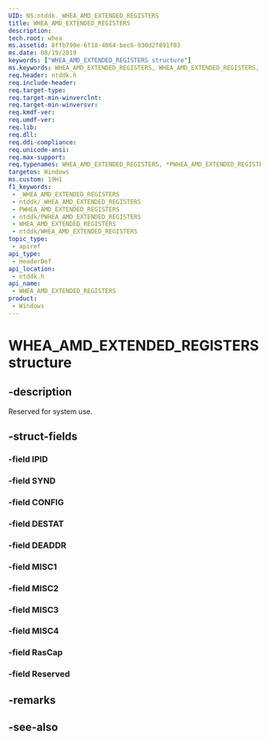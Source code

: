 ```yaml
---
UID: NS:ntddk._WHEA_AMD_EXTENDED_REGISTERS
title: WHEA_AMD_EXTENDED_REGISTERS
description: 
tech.root: whea
ms.assetid: 8ffb790e-6f18-4064-bec6-930d2f891f03
ms.date: 08/19/2019
keywords: ["WHEA_AMD_EXTENDED_REGISTERS structure"]
ms.keywords: WHEA_AMD_EXTENDED_REGISTERS, WHEA_AMD_EXTENDED_REGISTERS, *PWHEA_AMD_EXTENDED_REGISTERS,
req.header: ntddk.h
req.include-header: 
req.target-type: 
req.target-min-winverclnt: 
req.target-min-winversvr: 
req.kmdf-ver: 
req.umdf-ver: 
req.lib: 
req.dll: 
req.ddi-compliance: 
req.unicode-ansi: 
req.max-support: 
req.typenames: WHEA_AMD_EXTENDED_REGISTERS, *PWHEA_AMD_EXTENDED_REGISTERS
targetos: Windows
ms.custom: 19H1
f1_keywords:
 - _WHEA_AMD_EXTENDED_REGISTERS
 - ntddk/_WHEA_AMD_EXTENDED_REGISTERS
 - PWHEA_AMD_EXTENDED_REGISTERS
 - ntddk/PWHEA_AMD_EXTENDED_REGISTERS
 - WHEA_AMD_EXTENDED_REGISTERS
 - ntddk/WHEA_AMD_EXTENDED_REGISTERS
topic_type:
 - apiref
api_type:
 - HeaderDef
api_location:
 - ntddk.h
api_name:
 - WHEA_AMD_EXTENDED_REGISTERS
product:
 - Windows
---
```


# WHEA_AMD_EXTENDED_REGISTERS structure


## -description

Reserved for system use.

## -struct-fields

### -field IPID

### -field SYND

### -field CONFIG

### -field DESTAT

### -field DEADDR

### -field MISC1

### -field MISC2

### -field MISC3

### -field MISC4

### -field RasCap

### -field Reserved

## -remarks

## -see-also

